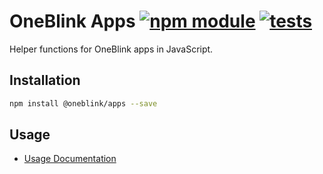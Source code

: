 # OneBlink Apps [![npm module](https://img.shields.io/npm/v/@oneblink/apps.svg)](https://www.npmjs.com/package/@oneblink/apps) [![tests](https://github.com/oneblink/apps/actions/workflows/test.yml/badge.svg)](https://github.com/oneblink/apps/actions)

Helper functions for OneBlink apps in JavaScript.

## Installation

```sh
npm install @oneblink/apps --save
```

## Usage

- [Usage Documentation](./docs/README.md)
